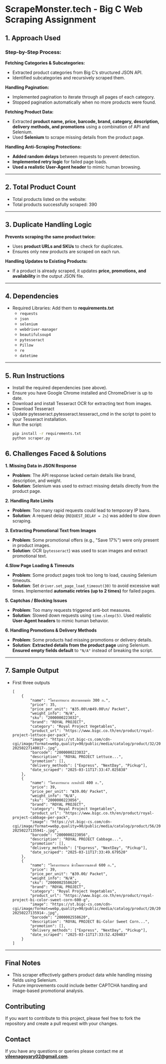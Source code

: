 # ScrapeMonster.tech - Big C Web Scraping Assignment  

## 1️. Approach Used  
### Step-by-Step Process:  
 **Fetching Categories & Subcategories:**  
- Extracted product categories from Big C’s structured JSON API.  
- Identified subcategories and recursively scraped them.  

 **Handling Pagination:**  
- Implemented pagination to iterate through all pages of each category.  
- Stopped pagination automatically when no more products were found.  

 **Fetching Product Data:**  
- Extracted **product name, price, barcode, brand, category, description, delivery methods, and promotions** using a combination of API and Selenium.  
- Used **Selenium** to scrape missing details from the product page.  

 **Handling Anti-Scraping Protections:**  
- **Added random delays** between requests to prevent detection.  
- **Implemented retry logic** for failed page loads.  
- **Used a realistic User-Agent header** to mimic human browsing.  
---
## 2. Total Product Count
- Total products listed on the website: 
- Total products successfully scraped: 390
---
## 3️. Duplicate Handling Logic  
 **Prevents scraping the same product twice:**  
- Uses **product URLs and SKUs** to check for duplicates.  
- Ensures only new products are scraped on each run.  

 **Handling Updates to Existing Products:**  
- If a product is already scraped, it updates **price, promotions, and availability** in the output JSON file.  

---
## 4. Dependencies
- Required Libraries: Add them to **requirements.txt**
  - `requests`
  - `json`
  - `selenium`
  - `webdriver-manager`
  - `beautifulsoup4`
  - `pytesseract`
  - `Pillow`
  - `re`
  - `datetime`
---
## 5. Run Instructions
- Install the required dependencies (see above).
- Ensure you have Google Chrome installed and ChromeDriver is up to date.
- Download and install Tesseract OCR for extracting text from images.
- Download Tesseract
- Update pytesseract.pytesseract.tesseract_cmd in the script to point to your Tesseract installation.
- Run the script:
    ```bash
    pip install -r requirements.txt
    python scraper.py

## 6. Challenges Faced & Solutions

**1. Missing Data in JSON Response**

- **Problem**: The API response lacked certain details like brand, description, and weight.
- **Solution**: Selenium was used to extract missing details directly from the product page.

**2. Handling Rate Limits**

- **Problem**: Too many rapid requests could lead to temporary IP bans.
- **Solution**: A request delay (`REQUEST_DELAY = 2s`) was added to slow down scraping.

**3. Extracting Promotional Text from Images**

- **Problem**: Some promotional offers (e.g., "Save 17%") were only present in product images.
- **Solution**: OCR (`pytesseract`) was used to scan images and extract promotional text.

**4.Slow Page Loading & Timeouts**

- **Problem**: Some product pages took too long to load, causing Selenium timeouts.
- **Solution**: Set `driver.set_page_load_timeout(30)` to avoid excessive wait times. Implemented **automatic retries (up to 2 times)** for failed pages.

**5. Captchas / Blocking Issues**

- **Problem**: Too many requests triggered anti-bot measures.
- **Solution**: Slowed down requests using `time.sleep(5)`. Used realistic **User-Agent headers** to mimic human behavior.

**6. Handling Promotions & Delivery Methods**

- **Problem**: Some products had missing promotions or delivery details.
- **Solution**: **Extracted details from the product page** using Selenium. **Ensured empty fields default** to `"N/A"` instead of breaking the script.
---
## 7. Sample Output
  
- First three outputs
    ```base
    [
        {
            "name": "โครงการหลวง ผักกาดหอมห่อ 300 ก.",
            "price": 35,
            "price_per_unit": "฿35.00\n฿49.00\n/ Packet",
            "weight_info": "N/A",
            "sku": "2000000223032",
            "brand": "ROYAL PROJECT",
            "category": "Royal Project Vegetables",
            "product_url": "https://www.bigc.co.th/en/product/royal-project-lettuce-per-pack",
            "image": "https://st.bigc-cs.com/cdn-cgi/image/format=webp,quality=90/public/media/catalog/product/32/20/2000000223032/thumbnail/2000000223032_1-20250227140017-.jpg",
            "barcode": "2000000223032",
            "description": "ROYAL PROJECT Lettuce...",
            "promotion": [],
            "delivery_methods": ["Express", "NextDay", "Pickup"],
            "date_scraped": "2025-03-11T17:33:47.025838"
        },
        {
            "name": "โครงการหลวง กะหล่ำปลี 400 ก.",
            "price": 39,
            "price_per_unit": "฿39.00/ Packet",
            "weight_info": "N/A",
            "sku": "2000000223056",
            "brand": "ROYAL PROJECT",
            "category": "Royal Project Vegetables",
            "product_url": "https://www.bigc.co.th/en/product/royal-project-cabbage-per-pack",
            "image": "https://st.bigc-cs.com/cdn-cgi/image/format=webp,quality=90/public/media/catalog/product/56/20/2000000223056/thumbnail/2000000223056_1-20250227135941-.jpg",
            "barcode": "2000000223056",
            "description": "ROYAL PROJECT Cabbage...",
            "promotion": [],
            "delivery_methods": ["Express", "NextDay", "Pickup"],
            "date_scraped": "2025-03-11T17:33:49.679520"
        },
        {
            "name": "โครงการหลวง ข้าวโพดหวานสองสี 600 ก.",
            "price": 39,
            "price_per_unit": "฿39.00/ Packet",
            "weight_info": "N/A",
            "sku": "2000002558620",
            "brand": "ROYAL PROJECT",
            "category": "Royal Project Vegetables",
            "product_url": "https://www.bigc.co.th/en/product/royal-project-bi-color-sweet-corn-600-g",
            "image": "https://st.bigc-cs.com/cdn-cgi/image/format=webp,quality=90/public/media/catalog/product/20/20/2000002558620/thumbnail/2000002558620_1-20250227135914-.jpg",
            "barcode": "2000002558620",
            "description": "ROYAL PROJECT Bi-Color Sweet Corn...",
            "promotion": [],
            "delivery_methods": ["Express", "NextDay", "Pickup"],
            "date_scraped": "2025-03-11T17:33:52.420483"
        }
    ]
---
## Final Notes

- This scraper effectively gathers product data while handling missing fields using Selenium.
- Future improvements could include better CAPTCHA handling and image-based promotional analysis.

## Contributing
If you want to contribute to this project, please feel free to fork the repository and create a pull request with your changes.

## Contact
If you have any questions or queries please contact me at **<a href="vileenagoyary02@gmail.com" style="color: blue;">vileenagoyary02@gmail.com</a>**.
